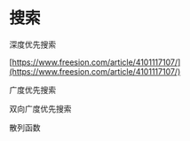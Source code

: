 # 搜索

深度优先搜索 

[https://www.freesion.com/article/4101117107/](https://www.freesion.com/article/4101117107/)

广度优先搜索 

双向广度优先搜索

 散列函数

